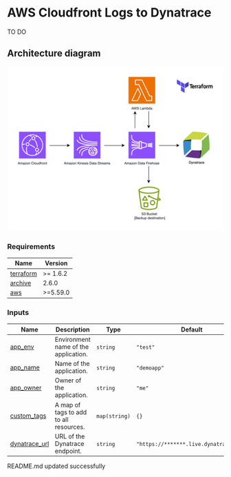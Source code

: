 # AWS Cloudfront Logs to Dynatrace

TO DO

## Architecture diagram

![infra-diagrams](./docs/architecture/terraform-aws-cloudfront-logs-to-dynatrace.png)

<!-- BEGIN_TF_DOCS -->


### Requirements

| Name | Version |
|------|---------|
| <a name="requirement_terraform"></a> [terraform](#requirement\_terraform) | >= 1.6.2 |
| <a name="requirement_archive"></a> [archive](#requirement\_archive) | 2.6.0 |
| <a name="requirement_aws"></a> [aws](#requirement\_aws) | >=5.59.0 |

### Inputs

| Name | Description | Type | Default | Required |
|------|-------------|------|---------|:--------:|
| <a name="input_app_env"></a> [app\_env](#input\_app\_env) | Environment name of the application. | `string` | `"test"` | no |
| <a name="input_app_name"></a> [app\_name](#input\_app\_name) | Name of the application. | `string` | `"demoapp"` | no |
| <a name="input_app_owner"></a> [app\_owner](#input\_app\_owner) | Owner of the application. | `string` | `"me"` | no |
| <a name="input_custom_tags"></a> [custom\_tags](#input\_custom\_tags) | A map of tags to add to all resources. | `map(string)` | `{}` | no |
| <a name="input_dynatrace_url"></a> [dynatrace\_url](#input\_dynatrace\_url) | URL of the Dynatrace endpoint. | `string` | `"https://*******.live.dynatrace.com"` | no |

<!-- END_TF_DOCS -->
<!-- BEGINNING OF PRE-COMMIT-TERRAFORM DOCS HOOK -->
README.md updated successfully
<!-- END OF PRE-COMMIT-TERRAFORM DOCS HOOK -->
